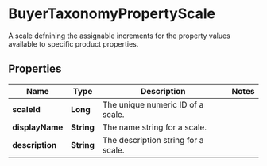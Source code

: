 

# BuyerTaxonomyPropertyScale

A scale defnining the assignable increments for the property values available to specific product properties.

## Properties

Name | Type | Description | Notes
------------ | ------------- | ------------- | -------------
**scaleId** | **Long** | The unique numeric ID of a scale. | 
**displayName** | **String** | The name string for a scale. | 
**description** | **String** | The description string for a scale. | 



